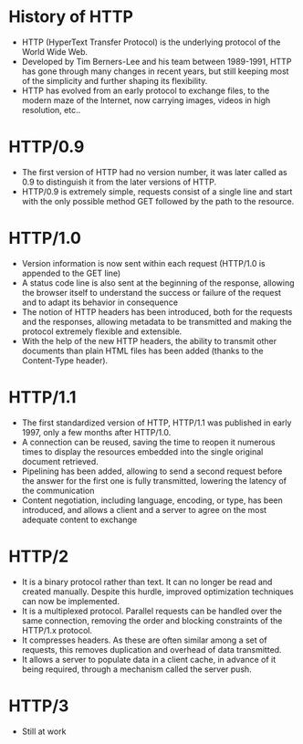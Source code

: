 # History of HTTP

* HTTP (HyperText Transfer Protocol) is the underlying protocol of the World Wide Web.
* Developed by Tim Berners-Lee and his team between 1989-1991, HTTP has gone through many changes in recent years,
but still keeping most of the simplicity and further shaping its flexibility. 
* HTTP has evolved from an early protocol to exchange files, to the modern maze of the Internet, now carrying images, videos in high resolution, etc..

# HTTP/0.9
* The first version of HTTP had no version number, it was later called as 0.9 to distinguish it from the later versions of HTTP.
* HTTP/0.9 is extremely simple, requests consist of a single line and start with the only possible method GET followed by the path to the resource.

# HTTP/1.0
* Version information is now sent within each request (HTTP/1.0 is appended to the GET line)
* A status code line is also sent at the beginning of the response, allowing the browser itself to understand the success or failure of the request and to adapt its behavior in consequence
* The notion of HTTP headers has been introduced, both for the requests and the responses, allowing metadata to be transmitted and making the protocol extremely flexible and extensible.
* With the help of the new HTTP headers, the ability to transmit other documents than plain HTML files has been added (thanks to the Content-Type header).

# HTTP/1.1
* The first standardized version of HTTP, HTTP/1.1 was published in early 1997, only a few months after HTTP/1.0.
* A connection can be reused, saving the time to reopen it numerous times to display the resources embedded into the single original document retrieved.
* Pipelining has been added, allowing to send a second request before the answer for the first one is fully transmitted, lowering the latency of the communication
* Content negotiation, including language, encoding, or type, has been introduced, and allows a client and a server to agree on the most adequate content to exchange

# HTTP/2
* It is a binary protocol rather than text. It can no longer be read and created manually. Despite this hurdle, improved optimization techniques can now be implemented.
* It is a multiplexed protocol. Parallel requests can be handled over the same connection, removing the order and blocking constraints of the HTTP/1.x protocol.
* It compresses headers. As these are often similar among a set of requests, this removes duplication and overhead of data transmitted.
* It allows a server to populate data in a client cache, in advance of it being required, through a mechanism called the server push.

# HTTP/3
* Still at work
